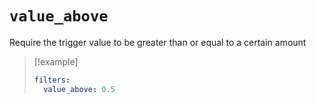 # `value_above`

Require the trigger value to be greater than or equal to a certain amount

> [!example]
> ```yaml
> filters:
>   value_above: 0.5
> ```
